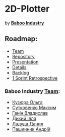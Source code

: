 # 2D-Plotter
by [**Baboo Industry**](https://github.com/orgs/progbase/teams/baboo-industry)
<!-- logo should be here -->
## Roadmap:
* [Team](#baboo-indastry-team)
* [Repository](https://github.com/progbase/2D-Plotter)
* [Presentation](https://prezi.com/view/dvqIe4W6cAgxIxycWK6t/)
* [Details](#)
* [Backlog](https://docs.google.com/spreadsheets/d/11sLL6WWTjVyvc2YCeRklhXEZ2wQ-93g-77-S2wzIjZk/edit?usp=sharing)
* [1 Sprint Retrospective](https://docs.google.com/spreadsheets/d/1RHuwn5QPYTUvg7Vi-pLLS7XFMj7PPUczQdR_nhR03VI/edit?usp=sharing)

### **Baboo Industry** [Team](https://github.com/orgs/progbase/teams/baboo-industry):
- [Кузюра Ольга](https://github.com/oliakuzyura)
- [Сутковенко Максим](https://github.com/Subuday)
- [Ганін Владислав](https://github.com/firmeldir)
- [Дикий Ілля](https://github.com/stilpert)
- [Ладуда Данил](https://github.com/ladudanil)
- [Пашинник Андрій](https://github.com/tobira-shoe)
